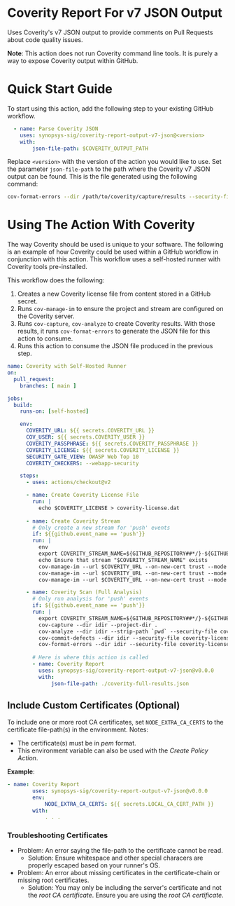 # Coverity Report For v7 JSON Output

Uses Coverity's v7 JSON output to provide comments on Pull Requests about code quality issues. 

**Note**: This action does not run Coverity command line tools. It is purely a way to expose Coverity output within GitHub.

# Quick Start Guide
To start using this action, add the following step to your existing GitHub workflow. 

```yaml
  - name: Parse Coverity JSON
    uses: synopsys-sig/coverity-report-output-v7-json@<version>
    with:
        json-file-path: $COVERITY_OUTPUT_PATH
```

Replace `<version>` with the version of the action you would like to use. 
Set the parameter `json-file-path` to the path where the Coverity v7 JSON output can be found. This is the file generated using the following command: 
```bash
cov-format-errors --dir /path/to/coverity/capture/results --security-file path/to/license/coverity-license.dat --json-output-v7 coverity-full-results.json
```

# Using The Action With Coverity
The way Coverity should be used is unique to your software. The following is an example of how Coverity could be used within a GitHub workflow in conjunction with this action. This workflow uses a self-hosted runner with Coverity tools pre-installed.

This workflow does the following:
1. Creates a new Coverity license file from content stored in a GitHub secret.
2. Runs `cov-manage-im` to ensure the project and stream are configured on the Coverity server.
3. Runs `cov-capture`, `cov-analyze` to create Coverity results. With those results, it runs `cov-format-errors` to generate the JSON file for this action to consume.
4. Runs this action to consume the JSON file produced in the previous step.

```yaml
name: Coverity with Self-Hosted Runner
on:
  pull_request:
    branches: [ main ]

jobs:
  build:
    runs-on: [self-hosted]

    env:
      COVERITY_URL: ${{ secrets.COVERITY_URL }}
      COV_USER: ${{ secrets.COVERITY_USER }}
      COVERITY_PASSPHRASE: ${{ secrets.COVERITY_PASSPHRASE }}
      COVERITY_LICENSE: ${{ secrets.COVERITY_LICENSE }}
      SECURITY_GATE_VIEW: OWASP Web Top 10
      COVERITY_CHECKERS: --webapp-security

    steps:
      - uses: actions/checkout@v2

      - name: Create Coverity License File
        run: |
          echo $COVERITY_LICENSE > coverity-license.dat
          
      - name: Create Coverity Stream
        # Only create a new stream for 'push' events
        if: ${{github.event_name == 'push'}}
        run: |
          env
          export COVERITY_STREAM_NAME=${GITHUB_REPOSITORY##*/}-${GITHUB_REF##*/}
          echo Ensure that stream "$COVERITY_STREAM_NAME" exists
          cov-manage-im --url $COVERITY_URL --on-new-cert trust --mode projects --add --set name:"$COVERITY_STREAM_NAME" || true
          cov-manage-im --url $COVERITY_URL --on-new-cert trust --mode streams --add -set name:"$COVERITY_STREAM_NAME" || true
          cov-manage-im --url $COVERITY_URL --on-new-cert trust --mode projects --update --name "$COVERITY_STREAM_NAME" --insert stream:"$COVERITY_STREAM_NAME"

      - name: Coverity Scan (Full Analysis)
        # Only run analysis for 'push' events
        if: ${{github.event_name == 'push'}}
        run: |
          export COVERITY_STREAM_NAME=${GITHUB_REPOSITORY##*/}-${GITHUB_REF##*/}
          cov-capture --dir idir --project-dir .
          cov-analyze --dir idir --strip-path `pwd` --security-file coverity-license.dat $COVERITY_CHECKERS
          cov-commit-defects --dir idir --security-file coverity-license.dat --ticker-mode none --url $COVERITY_URL --on-new-cert trust --stream $COVERITY_STREAM_NAME --scm git --description "GitHub Workflow $GITHUB_WORKFLOW for $GITHUB_REPO" --version $GITHUB_SHA
          cov-format-errors --dir idir --security-file coverity-license.dat --json-output-v7 coverity-full-results.json
      
        # Here is where this action is called
        - name: Coverity Report
          uses: synopsys-sig/coverity-report-output-v7-json@v0.0.0
          with:
              json-file-path: ./coverity-full-results.json
```

## Include Custom Certificates (Optional)

To include one or more root CA certificates, set `NODE_EXTRA_CA_CERTS` to the certificate file-path(s) in the environment. 
Notes: 

- The certificate(s) must be in _pem_ format. 
- This environment variable can also be used with the _Create Policy Action_.  

**Example**:   
```yaml
- name: Coverity Report
        uses: synopsys-sig/coverity-report-output-v7-json@v0.0.0
        env:
            NODE_EXTRA_CA_CERTS: ${{ secrets.LOCAL_CA_CERT_PATH }}
        with:
            . . .
```
### Troubleshooting Certificates
- Problem: An error saying the file-path to the certificate cannot be read.
  - Solution: Ensure whitespace and other special characers are properly escaped based on your runner's OS.
- Problem: An error about missing certificates in the certificate-chain or missing root certificates.
  - Solution: You may only be including the server's certificate and not the _root CA certificate_. Ensure you are using the _root CA certificate_.
